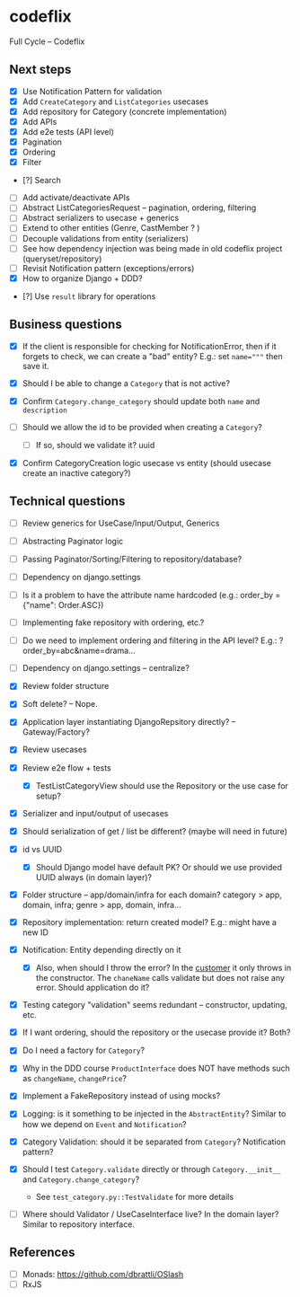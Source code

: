 # codeflix
Full Cycle – Codeflix


## Next steps

- [x] Use Notification Pattern for validation
- [x] Add `CreateCategory` and `ListCategories` usecases
- [x] Add repository for Category (concrete implementation)
- [x] Add APIs
- [x] Add e2e tests (API level)
- [x] Pagination
- [x] Ordering
- [x] Filter
- [?] Search 
- [ ] Add activate/deactivate APIs
- [ ] Abstract ListCategoriesRequest – pagination, ordering, filtering
- [ ] Abstract serializers to usecase + generics
- [ ] Extend to other entities (Genre, CastMember ? )
- [ ] Decouple validations from entity (serializers)
- [ ] See how dependency injection was being made in old codeflix project (queryset/repository)
- [ ] Revisit Notification pattern (exceptions/errors)
- [x] How to organize Django + DDD?
- [?] Use `result` library for operations


## Business questions
- [x] If the client is responsible for checking for NotificationError, then if it forgets to check, we can create a "bad" entity? E.g.: set `name="""` then save it.
- [x] Should I be able to change a `Category` that is not active?
- [x] Confirm `Category.change_category` should update both `name` and `description`
- [ ] Should we allow the id to be provided when creating a `Category`?
  - [ ] If so, should we validate it? uuid
- [x] Confirm CategoryCreation logic usecase vs entity (should usecase create an inactive category?)


## Technical questions
- [ ] Review generics for UseCase/Input/Output, Generics
- [ ] Abstracting Paginator logic
- [ ] Passing Paginator/Sorting/Filtering to repository/database?
- [ ] Dependency on django.settings
- [ ] Is it a problem to have the attribute name hardcoded (e.g.: order_by = {"name": Order.ASC})
- [ ] Implementing fake repository with ordering, etc.?
- [ ] Do we need to implement ordering and filtering in the API level? E.g.: ?order_by=abc&name=drama...
- [ ] Dependency on django.settings – centralize?
- [x] Review folder structure
- [x] Soft delete? – Nope.
- [x] Application layer instantiating DjangoRepsitory directly? – Gateway/Factory?
- [x] Review usecases
- [x] Review e2e flow + tests
  - [x] TestListCategoryView should use the Repository or the use case for setup?
- [x] Serializer and input/output of usecases
- [x] Should serialization of get / list be different? (maybe will need in future)
- [x] id vs UUID
  - [x] Should Django model have default PK? Or should we use provided UUID always (in domain layer)?
- [x] Folder structure – app/domain/infra for each domain? category > app, domain, infra; genre > app, domain, infra...
- [x] Repository implementation: return created model? E.g.: might have a new ID
- [x] Notification: Entity depending directly on it
  - [x] Also, when should I throw the error? In the [customer](https://github.com/devfullcycle/fc-clean-architecture/blob/main/src/domain/customer/entity/customer.ts) it only throws in the constructor. The `chaneName` calls validate but does not raise any error. Should application do it?
- [x] Testing category "validation" seems redundant – constructor, updating, etc.
- [x] If I want ordering, should the repository or the usecase provide it? Both?
- [x] Do I need a factory for `Category`?
- [x] Why in the DDD course `ProductInterface` does NOT have methods such as `changeName`, `changePrice`?
- [x] Implement a FakeRepository instead of using mocks?
- [x] Logging: is it something to be injected in the `AbstractEntity`? Similar to how we depend on `Event` and `Notification`?
- [x] Category Validation: should it be separated from `Category`? Notification pattern?
- [x] Should I test `Category.validate` directly or through `Category.__init__` and `Category.change_category`?
  - See `test_category.py::TestValidate` for more details
- [ ] Where should Validator / UseCaseInterface live? In the domain layer? Similar to repository interface.


## References
- [ ] Monads: https://github.com/dbrattli/OSlash
- [ ] RxJS
